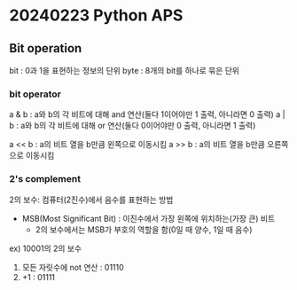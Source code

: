 # 20240223 Python APS
## Bit operation
bit : 0과 1을 표현하는 정보의 단위
byte : 8개의 bit를 하나로 묶은 단위

### bit operator
a & b : a와 b의 각 비트에 대해 and 연산(둘다 1이어야만 1 출력, 아니라면 0 출력)
a | b : a와 b의 각 비트에 대해 or 연산(둘다 0이어야만 0 출력, 아니라면 1 출력)

a << b : a의 비트 열을 b만큼 왼쪽으로 이동시킴
a >> b : a의 비트 열을 b만큼 오른쪽으로 이동시킴

### 2's complement
2의 보수: 컴퓨터(2진수)에서 음수를 표현하는 방법
- MSB(Most Significant Bit) : 이진수에서 가장 왼쪽에 위치하는(가장 큰) 비트
  - 2의 보수에서는 MSB가 부호의 역할을 함(0일 때 양수, 1일 때 음수)

ex) 10001의 2의 보수
1. 모든 자릿수에 not 연산 : 01110
2. +1 : 01111
